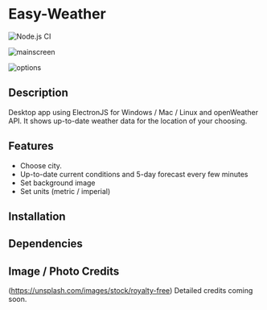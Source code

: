 # Easy-Weather
![Node.js CI](https://github.com/davideastmond/easy-weather/workflows/Node.js%20CI/badge.svg)

![mainscreen](https://github.com/davideastmond/easy-weather/blob/master/docs/img/sc000.JPG)

![options](https://github.com/davideastmond/easy-weather/blob/master/docs/img/sc001.jpg)

## Description
Desktop app using ElectronJS for Windows / Mac / Linux and openWeather API.
It shows up-to-date weather data for the location of your choosing.

## Features 
- Choose city.
- Up-to-date current conditions and 5-day forecast every few minutes
- Set background image
- Set units (metric / imperial)

## Installation
## Dependencies

## Image / Photo Credits
(https://unsplash.com/images/stock/royalty-free)
Detailed credits coming soon.